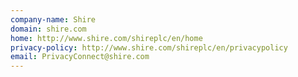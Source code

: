 ```yaml
---
company-name: Shire
domain: shire.com
home: http://www.shire.com/shireplc/en/home
privacy-policy: http://www.shire.com/shireplc/en/privacypolicy
email: PrivacyConnect@shire.com
---
```




